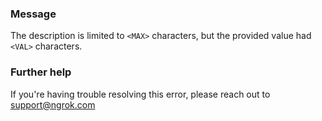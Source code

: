 
### Message
The description is limited to <code>&lt;MAX&gt;</code> characters, but the provided value had <code>&lt;VAL&gt;</code> characters.

### Further help
If you're having trouble resolving this error, please reach out to [support@ngrok.com](mailto:support@ngrok.com?subject=Help%20with%20ERR_NGROK_6700)

